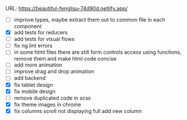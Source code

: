 URL: https://beautiful-fenglisu-74d90d.netlify.app/

- [ ] improve types, maybe extract them out to common file in each component
- [x] add tests for reducers
- [ ] add tests for visual flows
- [ ] fix ng lint errors
- [ ] in some html files there are still form controls access using functions, remove them and make html code concise
- [ ] add more animation
- [ ] improve drag and drop animation
- [ ] add backend
- [x] fix tablet design
- [x] fix mobile design
- [ ] remove duplicated code in scss
- [x] fix theme images in chrome
- [x] fix columns scroll not displaying full add new column

